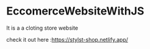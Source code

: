 # EccomerceWebsiteWithJS

It is a a cloting store website 


check it out here :https://stylst-shop.netlify.app/
